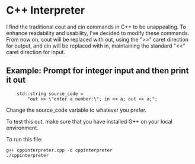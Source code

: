 # C++ Interpreter

I find the traditional cout and cin commands in C++ to be unappealing. To enhance readability and usability, I've decided to modify these commands. From now on, cout will be replaced with out, using the ">>" caret direction for output, and cin will be replaced with in, maintaining the standard "<<" caret direction for input.

## Example: Prompt for integer input and then print it out
```
    std::string source_code = 
        "out >> \"enter a number:\"; in << a; out >> a;";
```
Change the source_code variable to whatever you prefer.


To test this out, make sure that you have installed G++ on your local environment. 

To run this file:
```
g++ cppinterpreter.cpp -o cppinterpreter
./cppinterpreter
```

